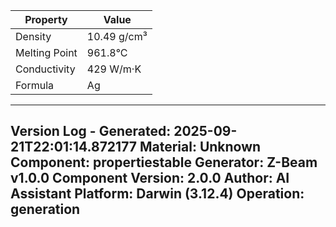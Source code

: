 | Property | Value |
|----------|-------|
| Density | 10.49 g/cm³ |
| Melting Point | 961.8°C |
| Conductivity | 429 W/m·K |
| Formula | Ag |


---
Version Log - Generated: 2025-09-21T22:01:14.872177
Material: Unknown
Component: propertiestable
Generator: Z-Beam v1.0.0
Component Version: 2.0.0
Author: AI Assistant
Platform: Darwin (3.12.4)
Operation: generation
---